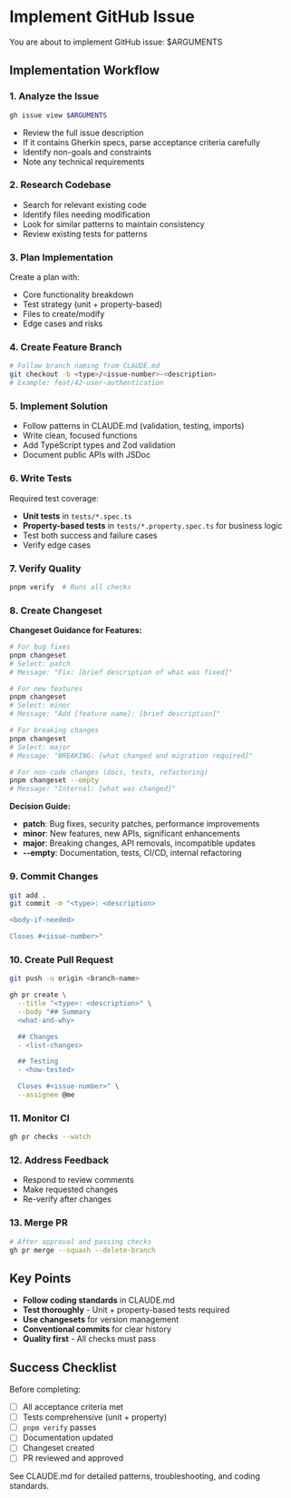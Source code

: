 # Implement GitHub Issue

You are about to implement GitHub issue: $ARGUMENTS

## Implementation Workflow

### 1. Analyze the Issue

```bash
gh issue view $ARGUMENTS
```

- Review the full issue description
- If it contains Gherkin specs, parse acceptance criteria carefully
- Identify non-goals and constraints
- Note any technical requirements

### 2. Research Codebase

- Search for relevant existing code
- Identify files needing modification
- Look for similar patterns to maintain consistency
- Review existing tests for patterns

### 3. Plan Implementation

Create a plan with:

- Core functionality breakdown
- Test strategy (unit + property-based)
- Files to create/modify
- Edge cases and risks

### 4. Create Feature Branch

```bash
# Follow branch naming from CLAUDE.md
git checkout -b <type>/<issue-number>-<description>
# Example: feat/42-user-authentication
```

### 5. Implement Solution

- Follow patterns in CLAUDE.md (validation, testing, imports)
- Write clean, focused functions
- Add TypeScript types and Zod validation
- Document public APIs with JSDoc

### 6. Write Tests

Required test coverage:

- **Unit tests** in `tests/*.spec.ts`
- **Property-based tests** in `tests/*.property.spec.ts` for business logic
- Test both success and failure cases
- Verify edge cases

### 7. Verify Quality

```bash
pnpm verify  # Runs all checks
```

### 8. Create Changeset

**Changeset Guidance for Features:**

```bash
# For bug fixes
pnpm changeset
# Select: patch
# Message: "Fix: [brief description of what was fixed]"

# For new features
pnpm changeset
# Select: minor
# Message: "Add [feature name]: [brief description]"

# For breaking changes
pnpm changeset
# Select: major
# Message: "BREAKING: [what changed and migration required]"

# For non-code changes (docs, tests, refactoring)
pnpm changeset --empty
# Message: "Internal: [what was changed]"
```

**Decision Guide:**

- **patch**: Bug fixes, security patches, performance improvements
- **minor**: New features, new APIs, significant enhancements
- **major**: Breaking changes, API removals, incompatible updates
- **--empty**: Documentation, tests, CI/CD, internal refactoring

### 9. Commit Changes

```bash
git add .
git commit -m "<type>: <description>

<body-if-needed>

Closes #<issue-number>"
```

### 10. Create Pull Request

```bash
git push -u origin <branch-name>

gh pr create \
  --title "<type>: <description>" \
  --body "## Summary
  <what-and-why>

  ## Changes
  - <list-changes>

  ## Testing
  - <how-tested>

  Closes #<issue-number>" \
  --assignee @me
```

### 11. Monitor CI

```bash
gh pr checks --watch
```

### 12. Address Feedback

- Respond to review comments
- Make requested changes
- Re-verify after changes

### 13. Merge PR

```bash
# After approval and passing checks
gh pr merge --squash --delete-branch
```

## Key Points

- **Follow coding standards** in CLAUDE.md
- **Test thoroughly** - Unit + property-based tests required
- **Use changesets** for version management
- **Conventional commits** for clear history
- **Quality first** - All checks must pass

## Success Checklist

Before completing:

- [ ] All acceptance criteria met
- [ ] Tests comprehensive (unit + property)
- [ ] `pnpm verify` passes
- [ ] Documentation updated
- [ ] Changeset created
- [ ] PR reviewed and approved

See CLAUDE.md for detailed patterns, troubleshooting, and coding standards.
